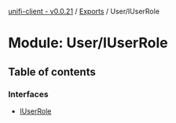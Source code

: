 [unifi-client - v0.0.21](../README.md) / [Exports](../modules.md) / User/IUserRole

# Module: User/IUserRole

## Table of contents

### Interfaces

- [IUserRole](../interfaces/user_iuserrole.iuserrole.md)
